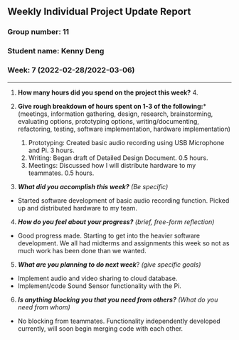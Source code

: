 ## Weekly Individual Project Update Report
### Group number: 11
### Student name: Kenny Deng
### Week: 7 (2022-02-28/2022-03-06)
___
1. **How many hours did you spend on the project this week?** 4.

2. **Give rough breakdown of hours spent on 1-3 of the following:***
   (meetings, information gathering, design, research, brainstorming, evaluating options, prototyping options, writing/documenting, refactoring, testing, software implementation, hardware implementation)
   1. Prototyping: Created basic audio recording using USB Microphone and Pi. 3 hours.
   2. Writing: Began draft of Detailed Design Document. 0.5 hours.
   3. Meetings: Discussed how I will distribute hardware to my teammates. 0.5 hours.   
3. ***What did you accomplish this week?*** _(Be specific)_
  - Started software development of basic audio recording function. Picked up and distributed hardware to my team.
4. ***How do you feel about your progress?*** _(brief, free-form reflection)_
  - Good progress made. Starting to get into the heavier software development. We all had midterms and assignments this week so not as much work has been done than we wanted.
5. ***What are you planning to do next week***? _(give specific goals)_
  - Implement audio and video sharing to cloud database.
  - Implement/code Sound Sensor functionality with the Pi.
6. ***Is anything blocking you that you need from others?*** _(What do you need from whom)_
  - No blocking from teammates. Functionality independently developed currently, will soon begin merging code with each other.
